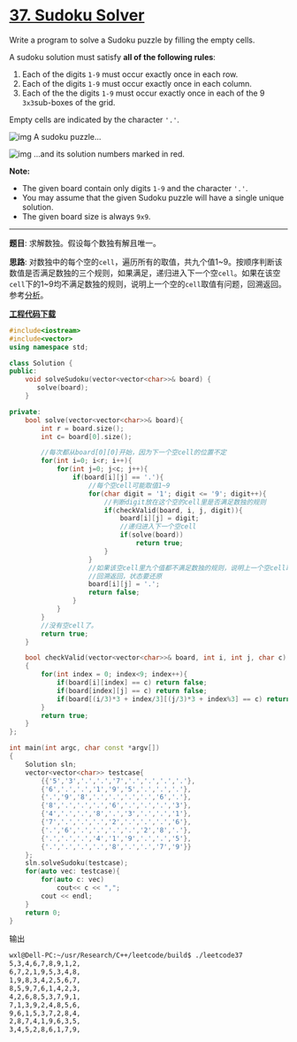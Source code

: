 # [37. Sudoku Solver](https://leetcode.com/problems/sudoku-solver/)

Write a program to solve a Sudoku puzzle by filling the empty cells.

A sudoku solution must satisfy **all of the following rules**:

1. Each of the digits `1-9` must occur exactly once in each row.
2. Each of the digits `1-9` must occur exactly once in each column.
3. Each of the the digits `1-9` must occur exactly once in each of the 9 `3x3`sub-boxes of the grid.

Empty cells are indicated by the character `'.'`.

![img](https://upload.wikimedia.org/wikipedia/commons/thumb/f/ff/Sudoku-by-L2G-20050714.svg/250px-Sudoku-by-L2G-20050714.svg.png)
A sudoku puzzle...

![img](https://upload.wikimedia.org/wikipedia/commons/thumb/3/31/Sudoku-by-L2G-20050714_solution.svg/250px-Sudoku-by-L2G-20050714_solution.svg.png)
...and its solution numbers marked in red.

**Note:**

- The given board contain only digits `1-9` and the character `'.'`.
- You may assume that the given Sudoku puzzle will have a single unique solution.
- The given board size is always `9x9`.

-----

**题目**: 求解数独。假设每个数独有解且唯一。

**思路**: 对数独中的每个空的`cell`，遍历所有的取值，共九个值1\~9。按顺序判断该数值是否满足数独的三个规则，如果满足，递归进入下一个空`cell`。如果在该空`cell`下的1\~9均不满足数独的规则，说明上一个空的`cell`取值有问题，回溯返回。参考[分析](https://leetcode.com/problems/sudoku-solver/discuss/15752/Straight-Forward-Java-Solution-Using-Backtracking)。

[**工程代码下载**](https://github.com/shenkh/leetcode)

```cpp
#include<iostream>
#include<vector>
using namespace std;

class Solution {
public:
    void solveSudoku(vector<vector<char>>& board) {
       solve(board);
    }

private:
    bool solve(vector<vector<char>>& board){
        int r = board.size();
        int c= board[0].size();

        //每次都从board[0][0]开始，因为下一个空cell的位置不定
        for(int i=0; i<r; i++){
            for(int j=0; j<c; j++){
                if(board[i][j] == '.'){
                    //每个空cell可能取值1~9
                    for(char digit = '1'; digit <= '9'; digit++){
                        //判断digit放在这个空的cell里是否满足数独的规则
                        if(checkValid(board, i, j, digit)){
                            board[i][j] = digit;
                            //递归进入下一个空cell
                            if(solve(board))
                                return true;
                        }
                    }
                    //如果该空cell里九个值都不满足数独的规则，说明上一个空cell取值有问题
                    //回溯返回，状态要还原
                    board[i][j] = '.';
                    return false;
                }
            }
        }
        //没有空cell了。
        return true;
    }

    bool checkValid(vector<vector<char>>& board, int i, int j, char c)
    {
        for(int index = 0; index<9; index++){
            if(board[i][index] == c) return false;
            if(board[index][j] == c) return false;
            if(board[(i/3)*3 + index/3][(j/3)*3 + index%3] == c) return false;
        }
        return true;
    }
};

int main(int argc, char const *argv[])
{
    Solution sln;
    vector<vector<char>> testcase{
        {{'5','3','.','.','7','.','.','.','.'},
        {'6','.','.','1','9','5','.','.','.'},
        {'.','9','8','.','.','.','.','6','.'},
        {'8','.','.','.','6','.','.','.','3'},
        {'4','.','.','8','.','3','.','.','1'},
        {'7','.','.','.','2','.','.','.','6'},
        {'.','6','.','.','.','.','2','8','.'},
        {'.','.','.','4','1','9','.','.','5'},
        {'.','.','.','.','8','.','.','7','9'}}
    };
    sln.solveSudoku(testcase);
    for(auto vec: testcase){
        for(auto c: vec)
            cout<< c << ",";
        cout << endl;
    }
    return 0;
}
```

输出

```bash
wxl@Dell-PC:~/usr/Research/C++/leetcode/build$ ./leetcode37
5,3,4,6,7,8,9,1,2,
6,7,2,1,9,5,3,4,8,
1,9,8,3,4,2,5,6,7,
8,5,9,7,6,1,4,2,3,
4,2,6,8,5,3,7,9,1,
7,1,3,9,2,4,8,5,6,
9,6,1,5,3,7,2,8,4,
2,8,7,4,1,9,6,3,5,
3,4,5,2,8,6,1,7,9,
```
